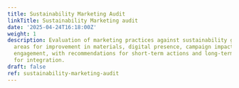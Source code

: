 ```yaml
---
title: Sustainability Marketing Audit
linkTitle: Sustainability Marketing audit
date: '2025-04-24T16:18:00Z'
weight: 1
description: Evaluation of marketing practices against sustainability goals, identifying
  areas for improvement in materials, digital presence, campaign impact, and stakeholder
  engagement, with recommendations for short-term actions and long-term strategies
  for integration.
draft: false
ref: sustainability-marketing-audit
---
```


